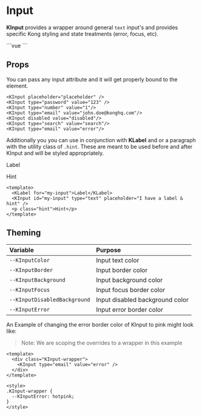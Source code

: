 # Input

**KInput** provides a wrapper around general `text` input's and provides specific Kong styling and state treatments (error, focus, etc).

<KInput class="w-100"/>
```vue
<KInput class="w-100"/>
```

## Props
You can pass any input attribute and it will get properly bound to the element.

<KInput class="mb-2" placeholder="placeholder" />
<KInput class="mb-2" type="password" value="123" />
<KInput class="mb-2" type="number" value="1"/>
<KInput class="mb-2" type="email" value="john.doe@konghq.com"/>
<KInput class="mb-2" disabled value="disabled"/>
<KInput class="mb-2" type="search" value="search"/>
<KInput class="mb-2" type="email" value="error"/>

```vue
<KInput placeholder="placeholder" />
<KInput type="password" value="123" />
<KInput type="number" value="1"/>
<KInput type="email" value="john.doe@konghq.com"/>
<KInput disabled value="disabled"/>
<KInput type="search" value="search"/>
<KInput type="email" value="error"/>
```

Additionally you you can use in conjunction with **KLabel** and or a paragraph with the utility class of `.hint`. These are meant to be used before and after KInput and will be styled appropriately. 

<KLabel for="my-input">Label</KLabel>
<KInput id="my-input" type="text" placeholder="I have a label & hint" />
<p class="hint">Hint</p>

```vue
<template>
  <KLabel for="my-input">Label</KLabel>
  <KInput id="my-input" type="text" placeholder="I have a label & hint" />
  <p class="hint">Hint</p>
</template>
```

## Theming
| Variable | Purpose
|:-------- |:-------
| `--KInputColor` | Input text color
| `--KInputBorder` | Input border color
| `--KInputBackground` | Input background color
| `--KInputFocus` | Input focus border color
| `--KInputDisabledBackground` | Input disabled background color
| `--KInputError` | Input error border color


An Example of changing the error border color of KInput to pink might look like:

> Note: We are scoping the overrides to a wrapper in this example

<template>
  <div class="KInput-wrapper">
    <KInput type="email" value="error" />
  </div>
</template>

```vue
<template>
  <div class="KInput-wrapper">
    <KInput type="email" value="error" />
  </div>
</template>

<style>
.KInput-wrapper {
  --KInputError: hotpink;
}
</style>
```

<style lang="scss">
.KInput-wrapper {
  --KInputError: hotpink;
}
</style>
